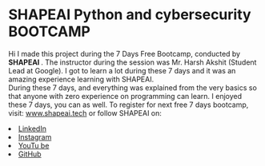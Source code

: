 # SHAPEAI Python and cybersecurity BOOTCAMP
Hi I made this project during the 7 Days Free Bootcamp, conducted by <b> SHAPEAI
</b>.
The instructor during the session was Mr. Harsh Akshit (Student Lead at Google). I got to
learn a lot during these 7 days and it was an amazing experience learning with SHAPEAI.
<br>During these 7 days, and everything was explained from the very basics so that
anyone with zero experience on programming can learn.
I enjoyed these 7 days, you can as well. To register for next free 7 days bootcamp, visit:
<a href="https://www.shapeai.tech"> www.shapeai.tech</a>
or follow SHAPEAI on:
<li><a href=
"https://in.linkedin.com/company/shapeai">LinkedIn</a>
<li><a href=
"https://www.instagram.com/shape.ai/?hl=en">Instagram</a>
<li><a
href=
"https://www.youtube.com/channel/UCTUvDLTW9meuDXWcbmISPdA">YouTu
be</a>
<li><a href=
"https://github.com/shapeai">GitHub</a>

